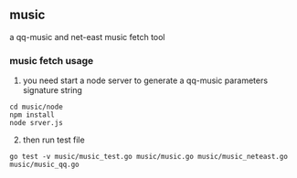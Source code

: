 ## music
a qq-music and net-east music fetch tool

### music fetch usage
1. you need start a node server to generate a qq-music parameters signature string
```
cd music/node
npm install
node srver.js
```

2. then run test file
```
go test -v music/music_test.go music/music.go music/music_neteast.go music/music_qq.go
```